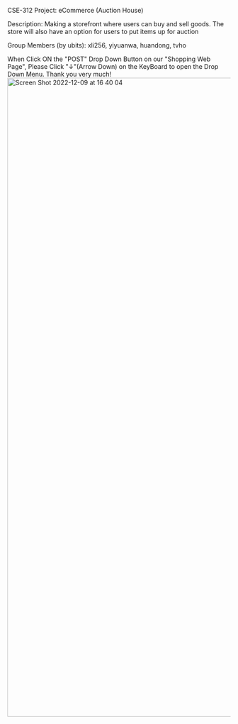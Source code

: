 CSE-312 Project: eCommerce (Auction House)

Description: Making a storefront where users can buy and sell goods. The store will also have an option for users to put items up for auction

Group Members (by ubits): xli256, yiyuanwa, huandong, tvho

When Click ON the "POST" Drop Down Button on our "Shopping Web Page", Please Click "↓"(Arrow Down) on the KeyBoard to open the Drop Down Menu.
Thank you very much!
<img width="1440" alt="Screen Shot 2022-12-09 at 16 40 04" src="https://user-images.githubusercontent.com/75594446/206800661-7bcccde0-2470-44e4-96ac-f7d916d4cd61.png">
